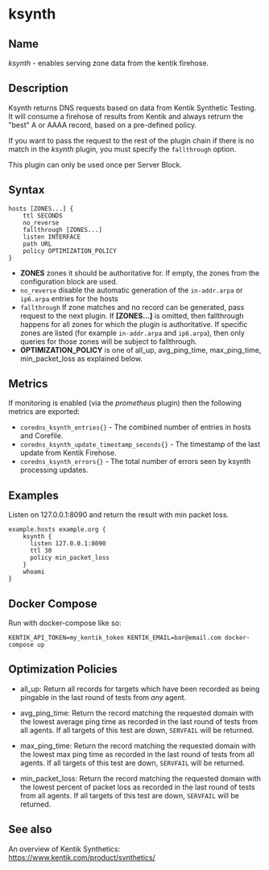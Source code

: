 # ksynth

## Name

*ksynth* - enables serving zone data from the kentik firehose.

## Description

Ksynth returns DNS requests based on data from Kentik Synthetic Testing. It will consume a firehose of
results from Kentik and always retrurn the "best" A or AAAA record, based on a pre-defined policy.

If you want to pass the request to the rest of the plugin chain if there is no match in the *ksynth*
plugin, you must specify the `fallthrough` option.

This plugin can only be used once per Server Block.

## Syntax

~~~
hosts [ZONES...] {
    ttl SECONDS
    no_reverse
    fallthrough [ZONES...]
    listen INTERFACE
    path URL
    policy OPTIMIZATION_POLICY
}
~~~

* **ZONES** zones it should be authoritative for. If empty, the zones from the configuration block
   are used.
* `no_reverse` disable the automatic generation of the `in-addr.arpa` or `ip6.arpa` entries for the hosts
* `fallthrough` If zone matches and no record can be generated, pass request to the next plugin.
  If **[ZONES...]** is omitted, then fallthrough happens for all zones for which the plugin
  is authoritative. If specific zones are listed (for example `in-addr.arpa` and `ip6.arpa`), then only
  queries for those zones will be subject to fallthrough.
* **OPTIMIZATION_POLICY** is one of all_up, avg_ping_time, max_ping_time, min_packet_loss as explained below.

## Metrics

If monitoring is enabled (via the *prometheus* plugin) then the following metrics are exported:

- `coredns_ksynth_entries{}` - The combined number of entries in hosts and Corefile.
- `coredns_ksynth_update_timestamp_seconds{}` - The timestamp of the last update from Kentik Firehose.
- `coredns_ksynth_errors{}` - The total number of errors seen by ksynth processing updates.

## Examples

Listen on 127.0.0.1:8090 and return the result with min packet loss.

~~~
example.hosts example.org {
    ksynth {
      listen 127.0.0.1:8090
      ttl 30
      policy min_packet_loss
    }
    whoami
}
~~~

## Docker Compose

Run with docker-compose like so:

```
KENTIK_API_TOKEN=my_kentik_token KENTIK_EMAIL=bar@email.com docker-compose up
```

## Optimization Policies

* all_up: Return all records for targets which have been recorded as being pingable in the last round of tests from _any_ agent. 

* avg_ping_time: Return the record matching the requested domain with the lowest average ping time as recorded in the last round of tests from all agents. If all targets of this test are down, `SERVFAIL` will be returned. 

* max_ping_time: Return the record matching the requested domain with the lowest max ping time as recorded in the last round of tests from all agents. If all targets of this test are down, `SERVFAIL` will be returned.

* min_packet_loss: Return the record matching the requested domain with the lowest percent of packet loss as recorded in the last round of tests from all agents. If all targets of this test are down, `SERVFAIL` will be returned.

## See also

An overview of Kentik Synthetics: https://www.kentik.com/product/synthetics/
